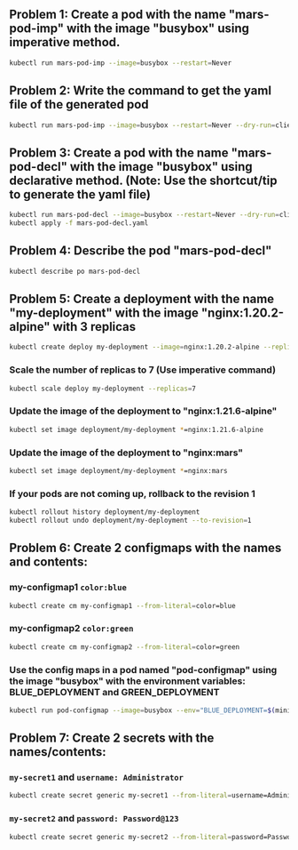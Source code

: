 ## Problem 1: Create a pod with the name "mars-pod-imp" with the image "busybox" using imperative method.
```bash
kubectl run mars-pod-imp --image=busybox --restart=Never
```
## Problem 2: Write the command to get the yaml file of the generated pod
```bash
kubectl run mars-pod-imp --image=busybox --restart=Never --dry-run=client -o yaml
```
## Problem 3: Create a pod with the name "mars-pod-decl" with the image "busybox" using declarative method. (Note: Use the shortcut/tip to generate the yaml file)
```bash
kubectl run mars-pod-decl --image=busybox --restart=Never --dry-run=client -o yaml > mars-pod-decl.yaml
kubectl apply -f mars-pod-decl.yaml
```
## Problem 4: Describe the pod "mars-pod-decl"
```bash
kubectl describe po mars-pod-decl
```
## Problem 5: Create a deployment with the name "my-deployment" with the image "nginx:1.20.2-alpine" with 3 replicas
```bash
kubectl create deploy my-deployment --image=nginx:1.20.2-alpine --replicas=3
```
### Scale the number of replicas to 7 (Use imperative command)
```bash
kubectl scale deploy my-deployment --replicas=7
```
### Update the image of the deployment to "nginx:1.21.6-alpine"
```bash
kubectl set image deployment/my-deployment *=nginx:1.21.6-alpine
```
### Update the image of the deployment to "nginx:mars"
```bash
kubectl set image deployment/my-deployment *=nginx:mars
```
### If your pods are not coming up, rollback to the revision 1
```bash
kubectl rollout history deployment/my-deployment
kubectl rollout undo deployment/my-deployment --to-revision=1
```
## Problem 6: Create 2 configmaps with the names and contents:
### my-configmap1 `color:blue`
```bash
kubectl create cm my-configmap1 --from-literal=color=blue
```
### my-configmap2 `color:green`
```bash
kubectl create cm my-configmap2 --from-literal=color=green
```
### Use the config maps in a pod named "pod-configmap" using the image "busybox" with the environment variables: BLUE_DEPLOYMENT and GREEN_DEPLOYMENT
```bash
kubectl run pod-configmap --image=busybox --env="BLUE_DEPLOYMENT=$(minikube kubectl -- get cm my-configmap1 -o jsonpath='{.data.color}')" --env="GREEN_DEPLOYMENT=$(minikube kubectl -- get cm my-configmap2 -o jsonpath='{.data.color}')"
```
## Problem 7: Create 2 secrets with the names/contents:
### `my-secret1` and `username: Administrator`
```bash
kubectl create secret generic my-secret1 --from-literal=username=Administrator
```
### `my-secret2` and `password: Password@123`
```bash
kubectl create secret generic my-secret2 --from-literal=password=Password@123
```
